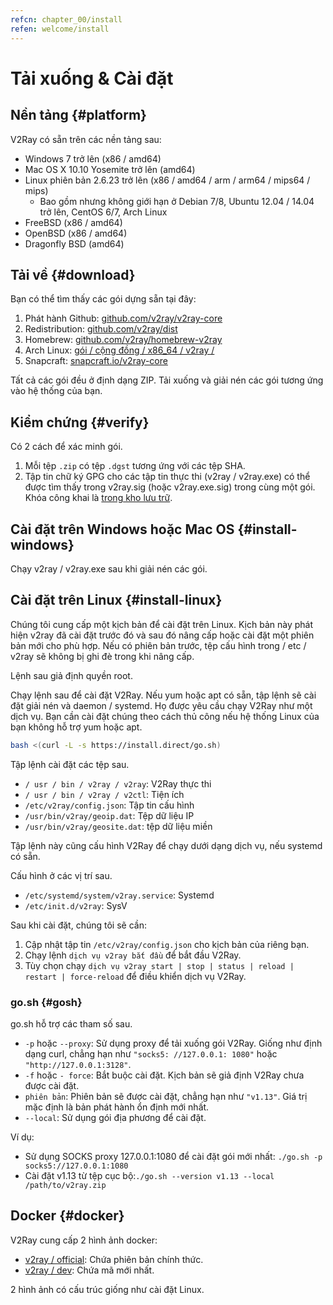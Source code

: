 ```yaml
---
refcn: chapter_00/install
refen: welcome/install
---
```

# Tải xuống & Cài đặt

## Nền tảng {#platform}

V2Ray có sẵn trên các nền tảng sau:

* Windows 7 trở lên (x86 / amd64)
* Mac OS X 10.10 Yosemite trở lên (amd64)
* Linux phiên bản 2.6.23 trở lên (x86 / amd64 / arm / arm64 / mips64 / mips) 
  * Bao gồm nhưng không giới hạn ở Debian 7/8, Ubuntu 12.04 / 14.04 trở lên, CentOS 6/7, Arch Linux
* FreeBSD (x86 / amd64)
* OpenBSD (x86 / amd64)
* Dragonfly BSD (amd64)

## Tải về {#download}

Bạn có thể tìm thấy các gói dựng sẵn tại đây:

1. Phát hành Github: [github.com/v2ray/v2ray-core](https://github.com/v2ray/v2ray-core/releases)
2. Redistribution: [github.com/v2ray/dist](https://github.com/v2ray/dist)
3. Homebrew: [github.com/v2ray/homebrew-v2ray](https://github.com/v2ray/homebrew-v2ray)
4. Arch Linux: [gói / cộng đồng / x86_64 / v2ray /](https://www.archlinux.org/packages/community/x86_64/v2ray/)
5. Snapcraft: [snapcraft.io/v2ray-core](https://snapcraft.io/v2ray-core)

Tất cả các gói đều ở định dạng ZIP. Tải xuống và giải nén các gói tương ứng vào hệ thống của bạn.

## Kiểm chứng {#verify}

Có 2 cách để xác minh gói.

1. Mỗi tệp `.zip` có tệp `.dgst` tương ứng với các tệp SHA.
2. Tập tin chữ ký GPG cho các tập tin thực thi (v2ray / v2ray.exe) có thể được tìm thấy trong v2ray.sig (hoặc v2ray.exe.sig) trong cùng một gói. Khóa công khai là [trong kho lưu trữ](https://raw.githubusercontent.com/v2ray/v2ray-core/master/release/verify/official_release.asc).

## Cài đặt trên Windows hoặc Mac OS {#install-windows}

Chạy v2ray / v2ray.exe sau khi giải nén các gói.

## Cài đặt trên Linux {#install-linux}

Chúng tôi cung cấp một kịch bản để cài đặt trên Linux. Kịch bản này phát hiện v2ray đã cài đặt trước đó và sau đó nâng cấp hoặc cài đặt một phiên bản mới cho phù hợp. Nếu có phiên bản trước, tệp cấu hình trong / etc / v2ray sẽ không bị ghi đè trong khi nâng cấp.

Lệnh sau giả định quyền root.

Chạy lệnh sau để cài đặt V2Ray. Nếu yum hoặc apt có sẵn, tập lệnh sẽ cài đặt giải nén và daemon / systemd. Họ được yêu cầu chạy V2Ray như một dịch vụ. Bạn cần cài đặt chúng theo cách thủ công nếu hệ thống Linux của bạn không hỗ trợ yum hoặc apt.

```bash
bash <(curl -L -s https://install.direct/go.sh)
```

Tập lệnh cài đặt các tệp sau.

* `/ usr / bin / v2ray / v2ray`: V2Ray thực thi
* `/ usr / bin / v2ray / v2ctl`: Tiện ích
* `/etc/v2ray/config.json`: Tập tin cấu hình
* `/usr/bin/v2ray/geoip.dat`: Tệp dữ liệu IP
* `/usr/bin/v2ray/geosite.dat`: tệp dữ liệu miền

Tập lệnh này cũng cấu hình V2Ray để chạy dưới dạng dịch vụ, nếu systemd có sẵn.

Cấu hình ở các vị trí sau.

* `/etc/systemd/system/v2ray.service`: Systemd
* `/etc/init.d/v2ray`: SysV

Sau khi cài đặt, chúng tôi sẽ cần:

1. Cập nhật tập tin `/etc/v2ray/config.json` cho kịch bản của riêng bạn.
2. Chạy lệnh `dịch vụ v2ray bắt đầu` để bắt đầu V2Ray.
3. Tùy chọn chạy `dịch vụ v2ray start | stop | status | reload | restart | force-reload` để điều khiển dịch vụ V2Ray.

### go.sh {#gosh}

go.sh hỗ trợ các tham số sau.

* `-p` hoặc `--proxy`: Sử dụng proxy để tải xuống gói V2Ray. Giống như định dạng curl, chẳng hạn như `"socks5: //127.0.0.1: 1080"` hoặc `"http://127.0.0.1:3128"`.
* `-f` hoặc `- force`: Bắt buộc cài đặt. Kịch bản sẽ giả định V2Ray chưa được cài đặt.
* `phiên bản`: Phiên bản sẽ được cài đặt, chẳng hạn như `"v1.13"`. Giá trị mặc định là bản phát hành ổn định mới nhất.
* `--local`: Sử dụng gói địa phương để cài đặt.

Ví dụ:

* Sử dụng SOCKS proxy 127.0.0.1:1080 để cài đặt gói mới nhất: ```./go.sh -p socks5://127.0.0.1:1080```
* Cài đặt v1.13 từ tệp cục bộ:```./go.sh --version v1.13 --local /path/to/v2ray.zip```

## Docker {#docker}

V2Ray cung cấp 2 hình ảnh docker:

* [v2ray / official](https://hub.docker.com/r/v2ray/official/): Chứa phiên bản chính thức.
* [v2ray / dev](https://hub.docker.com/r/v2ray/dev/): Chứa mã mới nhất.

2 hình ảnh có cấu trúc giống như cài đặt Linux.